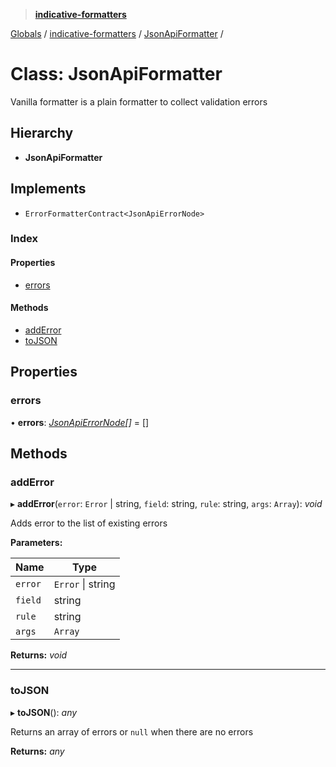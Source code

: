 > **[indicative-formatters](../README.md)**

[Globals](../README.md) / [indicative-formatters](../modules/indicative_formatters.md) / [JsonApiFormatter](indicative_formatters.jsonapiformatter.md) /

# Class: JsonApiFormatter

Vanilla formatter is a plain formatter to collect validation
errors

## Hierarchy

* **JsonApiFormatter**

## Implements

* `ErrorFormatterContract<JsonApiErrorNode>`

### Index

#### Properties

* [errors](indicative_formatters.jsonapiformatter.md#errors)

#### Methods

* [addError](indicative_formatters.jsonapiformatter.md#adderror)
* [toJSON](indicative_formatters.jsonapiformatter.md#tojson)

## Properties

###  errors

• **errors**: *[JsonApiErrorNode](../modules/indicative_formatters.md#jsonapierrornode)[]* =  []

## Methods

###  addError

▸ **addError**(`error`: `Error` | string, `field`: string, `rule`: string, `args`: `Array`): *void*

Adds error to the list of existing errors

**Parameters:**

Name | Type |
------ | ------ |
`error` | `Error` \| string |
`field` | string |
`rule` | string |
`args` | `Array` |

**Returns:** *void*

___

###  toJSON

▸ **toJSON**(): *any*

Returns an array of errors or `null` when there are no
errors

**Returns:** *any*